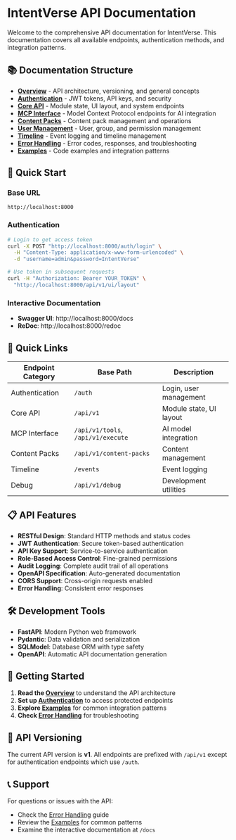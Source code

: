 # IntentVerse API Documentation

Welcome to the comprehensive API documentation for IntentVerse. This documentation covers all available endpoints, authentication methods, and integration patterns.

## 📚 Documentation Structure

- **[Overview](overview.md)** - API architecture, versioning, and general concepts
- **[Authentication](authentication.md)** - JWT tokens, API keys, and security
- **[Core API](core-api.md)** - Module state, UI layout, and system endpoints
- **[MCP Interface](mcp-interface.md)** - Model Context Protocol endpoints for AI integration
- **[Content Packs](content-packs.md)** - Content pack management and operations
- **[User Management](user-management.md)** - User, group, and permission management
- **[Timeline](timeline.md)** - Event logging and timeline management
- **[Error Handling](error-handling.md)** - Error codes, responses, and troubleshooting
- **[Examples](examples.md)** - Code examples and integration patterns

## 🚀 Quick Start

### Base URL
```
http://localhost:8000
```

### Authentication
```bash
# Login to get access token
curl -X POST "http://localhost:8000/auth/login" \
  -H "Content-Type: application/x-www-form-urlencoded" \
  -d "username=admin&password=IntentVerse"

# Use token in subsequent requests
curl -H "Authorization: Bearer YOUR_TOKEN" \
  "http://localhost:8000/api/v1/ui/layout"
```

### Interactive Documentation
- **Swagger UI**: http://localhost:8000/docs
- **ReDoc**: http://localhost:8000/redoc

## 🔗 Quick Links

| Endpoint Category | Base Path | Description |
|------------------|-----------|-------------|
| Authentication | `/auth` | Login, user management |
| Core API | `/api/v1` | Module state, UI layout |
| MCP Interface | `/api/v1/tools`, `/api/v1/execute` | AI model integration |
| Content Packs | `/api/v1/content-packs` | Content management |
| Timeline | `/events` | Event logging |
| Debug | `/api/v1/debug` | Development utilities |

## 📋 API Features

- **RESTful Design**: Standard HTTP methods and status codes
- **JWT Authentication**: Secure token-based authentication
- **API Key Support**: Service-to-service authentication
- **Role-Based Access Control**: Fine-grained permissions
- **Audit Logging**: Complete audit trail of all operations
- **OpenAPI Specification**: Auto-generated documentation
- **CORS Support**: Cross-origin requests enabled
- **Error Handling**: Consistent error responses

## 🛠️ Development Tools

- **FastAPI**: Modern Python web framework
- **Pydantic**: Data validation and serialization
- **SQLModel**: Database ORM with type safety
- **OpenAPI**: Automatic API documentation generation

## 📖 Getting Started

1. **Read the [Overview](overview.md)** to understand the API architecture
2. **Set up [Authentication](authentication.md)** to access protected endpoints
3. **Explore [Examples](examples.md)** for common integration patterns
4. **Check [Error Handling](error-handling.md)** for troubleshooting

## 🔄 API Versioning

The current API version is **v1**. All endpoints are prefixed with `/api/v1` except for authentication endpoints which use `/auth`.

## 📞 Support

For questions or issues with the API:
- Check the [Error Handling](error-handling.md) guide
- Review the [Examples](examples.md) for common patterns
- Examine the interactive documentation at `/docs`